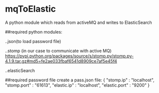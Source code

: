 # mqToElastic
A python module which reads from activeMQ and writes to ElasticSearch

##required python modules:

..json(to load password file)

..stomp (in our case to communicate with active MQ)
https://pypi.python.org/packages/source/s/stomp.py/stomp.py-4.1.9.tar.gz#md5=fe2ae033fbaf6541d8909ce7af5e45f4


..elasticSearch

##required password file
create a pass.json file:
{
  "stomp.ip" : "localhost",
  "stomp.port" : "61613",
  "elastic.ip" : "localhost",
  "elastic.port" : "9200"
}
